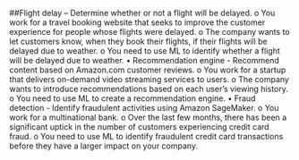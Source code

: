 ##Flight delay
– Determine whether or not a flight will be delayed.
o	You work for a travel booking website that seeks to improve the customer experience for people whose flights were delayed. 
o	The company wants to let customers know, when they book their flights, if their flights will be delayed due to weather. 
o	You need to use ML to identify whether a flight will be delayed due to weather. 
•	Recommendation engine - Recommend content based on Amazon.com customer reviews.
o	You work for a startup that delivers on-demand video streaming services to users. 
o	The company wants to introduce recommendations based on each user’s viewing history. 
o	You need to use ML to create a recommendation engine.
•	Fraud detection - Identify fraudulent activities using Amazon SageMaker.
o	You work for a multinational bank. 
o	Over the last few months, there has been a significant uptick in the number of customers experiencing credit card fraud. 
o	You need to use ML to identify fraudulent credit card transactions before they have a larger impact on your company. 

